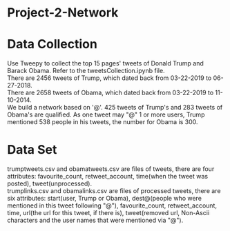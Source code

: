# Project-2-Network  
# Data Collection  
Use Tweepy to collect the top 15 pages' tweets of Donald Trump and Barack Obama. Refer to the tweetsCollection.ipynb file.  
There are 2456 tweets of Trump, which dated back from 03-22-2019 to 06-27-2018.  
There are 2658 tweets of Obama, which dated back from 03-22-2019 to 11-10-2014.   
We build a network based on '@'. 425 tweets of Trump's and 283 tweets of Obama's are qualified. As one tweet may "@" 1 or more users, Trump mentioned 538 people in his tweets, the number for Obama is 300.

# Data Set  
trumptweets.csv and obamatweets.csv are files of tweets, there are four attributes: favourite_count, retweet_account, time(when the tweet was posted), tweet(unprocessed).  
trumplinks.csv and obamalinks.csv are files of processed tweets, there are six attributes: start(user, Trump or Obama), dest@(people who were mentioned in this tweet following "@"), favourite_count, retweet_account, time, url(the url for this tweet, if there is), tweet(removed url, Non-Ascii characters and the user names that were mentioned via "@"). 

